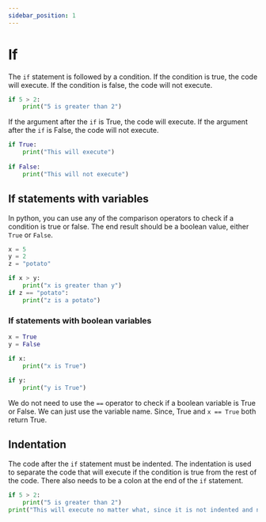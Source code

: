 ```yaml
---
sidebar_position: 1 
---
```


# If 

The `if` statement is followed by a condition. If the condition is true, the code will execute. If the condition is false, the code will not execute.

```python
if 5 > 2:
    print("5 is greater than 2")
```

If the argument after the `if` is True, the code will execute. If the argument after the `if` is False, the code will not execute.

```python
if True:
    print("This will execute")
    
if False:
    print("This will not execute")
```

## If statements with variables

In python, you can use any of the comparison operators to check if a condition is true or false. The end result should be a boolean value, either `True` or `False`.

```python
x = 5
y = 2
z = "potato"

if x > y:
    print("x is greater than y")
if z == "potato":
    print("z is a potato")
```

### If statements with boolean variables

```python
x = True
y = False

if x:
    print("x is True")
   
if y:
    print("y is True")
```

We do not need to use the `==` operator to check if a boolean variable is True or False. We can just use the variable name. Since, True and `x == True` both return True.


## Indentation 

The code after the `if` statement must be indented. The indentation is used to separate the code that will execute if the condition is true from the rest of the code.
There also needs to be a colon at the end of the `if` statement.

```python
if 5 > 2:
    print("5 is greater than 2")
print("This will execute no matter what, since it is not indented and not a part of the if statement")
```

